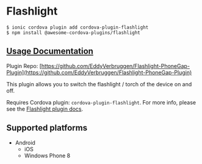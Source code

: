 # Flashlight

```text
$ ionic cordova plugin add cordova-plugin-flashlight
$ npm install @awesome-cordova-plugins/flashlight
```

## [Usage Documentation](https://danielsogl.gitbook.io/awesome-cordova-plugins/plugins/flashlight/)

Plugin Repo: [https://github.com/EddyVerbruggen/Flashlight-PhoneGap-Plugin](https://github.com/EddyVerbruggen/Flashlight-PhoneGap-Plugin)

This plugin allows you to switch the flashlight / torch of the device on and off.

Requires Cordova plugin: `cordova-plugin-flashlight`. For more info, please see the [Flashlight plugin docs](https://github.com/EddyVerbruggen/Flashlight-PhoneGap-Plugin).

## Supported platforms

* Android
  * iOS
  * Windows Phone 8

